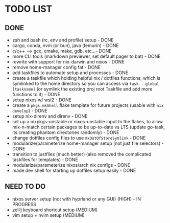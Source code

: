 # TODO LIST

## DONE
- zsh and bash (rc, env and profile) setup - DONE
- cargo, conda, nvm (or bun), java (temurin) - DONE
- c/c++ --> gcc, cmake, make, gdb, etc...- DONE
- more CLI tools (markdown previewer, set default pager to bat) - DONE
- rewrite with support for nix-darwin and nixos - DONE
- remove home-manager config fat - DONE
- add taskfiles to automate setup and processes - DONE
- create a taskfile which holding helpful nix / dotfiles functions, which is symlinked to the home directory so you can access via `task --global [taskname]` (or symlink the existing proj root Taskfile and add more functions to it) - DONE
- setup nixos w/ wsl2 - DONE
- create a `pkgs.mkShell` flake template for future projects (usable with `nix develop`) - DONE
- setup nix-direnv and direnv - DONE
- set up a nixpkgs-unstable or nixos-unstable input to the flakes, to allow mix-n-match certain packages to be up-to-date vs LTS (update go-task, its creating phantom directories randomly) - DONE
- change dotfiles config files to use `mkOutOfStoreSymlink` - DONE
- modularize/parameterize home-manager setup (not just file selectors) - DONE
- transition to justfiles (much better) (also removed the complicated taskfiles for templates) - DONE
- modularize/parameterize nixos/arch nix configs - DONE
- made dev shell for starting up dotfiles setup easily - DONE

## NEED TO DO
- nixos server setup (not with hyprland or any GUI) (HIGH) - IN PROGRESS
- zellij keyboard shortcut setup (MEDIUM)
- vim setup + nvim setup (MEDIUM)
